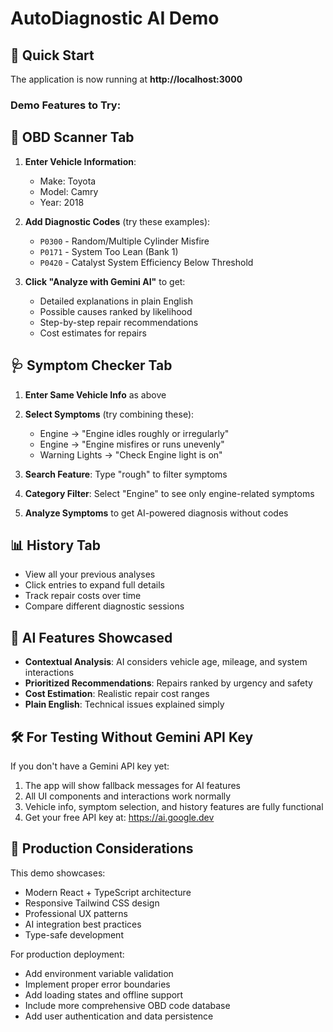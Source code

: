 # AutoDiagnostic AI Demo

## 🚀 Quick Start

The application is now running at **http://localhost:3000**

### Demo Features to Try:

## 🔧 OBD Scanner Tab

1. **Enter Vehicle Information**:
   - Make: Toyota
   - Model: Camry  
   - Year: 2018

2. **Add Diagnostic Codes** (try these examples):
   - `P0300` - Random/Multiple Cylinder Misfire
   - `P0171` - System Too Lean (Bank 1)
   - `P0420` - Catalyst System Efficiency Below Threshold

3. **Click "Analyze with Gemini AI"** to get:
   - Detailed explanations in plain English
   - Possible causes ranked by likelihood
   - Step-by-step repair recommendations
   - Cost estimates for repairs

## 🩺 Symptom Checker Tab

1. **Enter Same Vehicle Info** as above

2. **Select Symptoms** (try combining these):
   - Engine → "Engine idles roughly or irregularly"
   - Engine → "Engine misfires or runs unevenly"
   - Warning Lights → "Check Engine light is on"

3. **Search Feature**: Type "rough" to filter symptoms

4. **Category Filter**: Select "Engine" to see only engine-related symptoms

5. **Analyze Symptoms** to get AI-powered diagnosis without codes

## 📊 History Tab

- View all your previous analyses
- Click entries to expand full details
- Track repair costs over time
- Compare different diagnostic sessions

## 🤖 AI Features Showcased

- **Contextual Analysis**: AI considers vehicle age, mileage, and system interactions
- **Prioritized Recommendations**: Repairs ranked by urgency and safety
- **Cost Estimation**: Realistic repair cost ranges
- **Plain English**: Technical issues explained simply

## 🛠️ For Testing Without Gemini API Key

If you don't have a Gemini API key yet:
1. The app will show fallback messages for AI features
2. All UI components and interactions work normally  
3. Vehicle info, symptom selection, and history features are fully functional
4. Get your free API key at: https://ai.google.dev

## 🎯 Production Considerations

This demo showcases:
- Modern React + TypeScript architecture
- Responsive Tailwind CSS design
- Professional UX patterns
- AI integration best practices
- Type-safe development

For production deployment:
- Add environment variable validation
- Implement proper error boundaries
- Add loading states and offline support
- Include more comprehensive OBD code database
- Add user authentication and data persistence